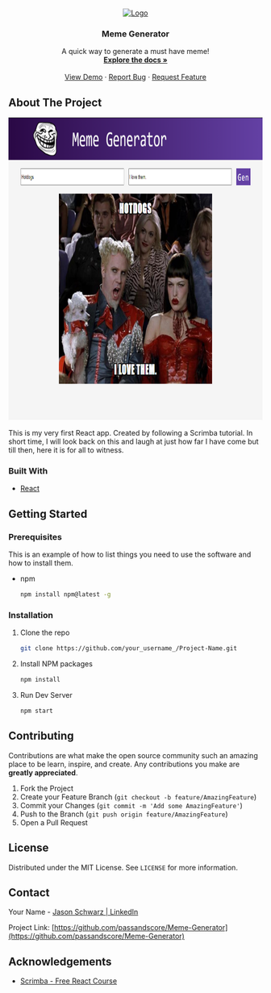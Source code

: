 

<!-- PROJECT LOGO -->
<br />
<p align="center">
  <a href="https://github.com/passandscore/Meme-Generator/meme-generator">
    <img src="https://upload.wikimedia.org/wikipedia/commons/thumb/a/a7/React-icon.svg/1280px-React-icon.svg.png" alt="Logo" width="300" height="250">
  </a>

  <h3 align="center">Meme Generator</h3>

  <p align="center">
    A quick way to generate a must have meme!
    <br />
    <a href="https://github.com/passandscore/Meme-Generator/meme-generator/README.md"><strong>Explore the docs »</strong></a>
    <br />
    <br />
    <a href="https://github.com/passandscore/Meme-Generator/meme-generator/README.md">View Demo</a>
    ·
    <a href="https://github.com/passandscore/Meme-Generator/meme-generator/issues">Report Bug</a>
    ·
    <a href="https://github.com/passandscore/Meme-Generator/meme-generator/README.md/issues">Request Feature</a>
  </p>
</p>


<!-- ABOUT THE PROJECT -->
## About The Project
<p align=”center”>
<img src="src/imgs/meme-generator-cover.png" alt="Logo" width="800" height="600">
</p>


This is my very first React app. Created by following a Scrimba tutorial. In short time, I will look back on this and laugh at just how far I have come but till then, here it is
for all to witness. 

### Built With
* [React](https://reactjs.org/)

<!-- GETTING STARTED -->
## Getting Started

### Prerequisites

This is an example of how to list things you need to use the software and how to install them.
* npm
  ```sh
  npm install npm@latest -g
  ```

### Installation

1. Clone the repo
   ```sh
   git clone https://github.com/your_username_/Project-Name.git
   ```
2. Install NPM packages
   ```sh
   npm install
   ```
4. Run Dev Server
    ```sh
   npm start
   ```

<!-- CONTRIBUTING -->
## Contributing

Contributions are what make the open source community such an amazing place to be learn, inspire, and create. Any contributions you make are **greatly appreciated**.

1. Fork the Project
2. Create your Feature Branch (`git checkout -b feature/AmazingFeature`)
3. Commit your Changes (`git commit -m 'Add some AmazingFeature'`)
4. Push to the Branch (`git push origin feature/AmazingFeature`)
5. Open a Pull Request



<!-- LICENSE -->
## License

Distributed under the MIT License. See `LICENSE` for more information.



<!-- CONTACT -->
## Contact

Your Name - [Jason Schwarz | LinkedIn](https://www.linkedin.com/in/jason-schwarz-75b91482/) 

Project Link: [https://github.com/passandscore/Meme-Generator](https://github.com/passandscore/Meme-Generator)



<!-- ACKNOWLEDGEMENTS -->
## Acknowledgements
* [Scrimba - Free React Course](https://scrimba.com/learn/learnreact)
